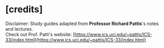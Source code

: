 # \[credits\]

Disclaimer: Study guides adapted from **Professor Richard Pattis**'s notes and lectures.   
Check out Prof. Patti's website: [https://www.ics.uci.edu/~pattis/ICS-33/index.html](https://www.ics.uci.edu/~pattis/ICS-33/index.html)

